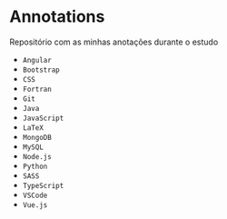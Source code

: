 # Annotations
Repositório com as minhas anotações durante o estudo

- `Angular`
- `Bootstrap`
- `CSS`
- `Fortran`
- `Git`
- `Java`
- `JavaScript`
- `LaTeX`
- `MongoDB`
- `MySQL`
- `Node.js`
- `Python`
- `SASS`
- `TypeScript`
- `VSCode`
- `Vue.js`

